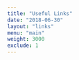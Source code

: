 ```yaml
---
title: "Useful Links"
date: "2018-06-30"
layout: "links"
menu: "main"
weight: 3000 
exclude: 1
---
```


